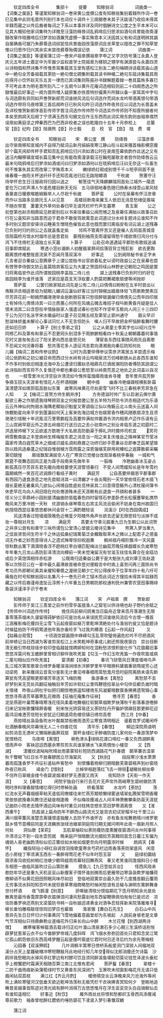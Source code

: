 　　钦定四库全书　　　　集部十
　　提要
　　知稼翁词　　　　　词曲类一【词集之属臣】等谨案知稼翁词一巻宋黄公度撰公度有知稼翁集别着録所作词一巻巳见集中此则毛晋所刋别行本也词仅十调共十三阕据巻末其子沃跋语乃收拾未得其半録而蔵之以传后裔者每词之下系以本事并详及同时倡酬诗文公度之生平本末可以见其大概较他家词集特为详赡至汪藻防綘唇词乱鸦啼后归思浓如酒句呉曽能改斋漫録改窜作晓雅啼后归梦浓如酒兼凭虚撰一事实殊乖本义沃因其父有和词遂明辨其譌自属确凿可据乃朱彛尊选词综犹信呉曽曲説改藻原词且坐草堂以擅改之罪不知草堂惟以归思作归兴其余实未尝改彛尊殆偶误记欤
　　蒲江词　　　　　　词曲类一【词集之属臣】等谨案蒲江词一巻宋卢祖臯撰祖臯字申之又字次防号蒲江永嘉人登庆元五年进士嘉定中为军器少监权直学士院祖臯为楼钥之甥学有渊源尝与永嘉四灵以诗相倡和然诗集不传惟贵耳集载其玉堂有感松江别友二絶句梅磵诗话载其庙山道中一絶句全芳备祖载其荼防一絶句僧北磵集附载其读书种橘二絶句东瓯诗集载其雨后得月小饮怀赵天乐五言一律而已其词集则陈振孙书録解题着録一巻其篇帙多寡巳不可考此本为明毛晋所刻凡二十五阕今以黄升花庵词选相较则前二十四阕悉选之所録惟最后好事近一阕为晋所増入疑原集亦佚晋特抄撮黄升所録以备一家耳其中字句与词选颇有异同如开巻贺新郎荒词谁继风流后句词选作荒祠水龙吟带酒离恨句带酒词选作带将乌夜啼第三首后阕昨日已秋风句昨日词选作昨夜并应以词选为长晋盖未及详校惟贺新郎序首彭传师字晋注词选作传帅然今词选实作传师则不知晋所据者何本矣至鹧鸪天后阕丁宁须满玉西东句据文应作玉东西而此词实用东韵则由祖臯偶然误用如黄庭坚之押秦西巴为巴西非校者之误也乾隆四十五年十月恭校上
　　总纂官【臣】纪昀【臣】陆锡熊【臣】孙士毅
　　总　校　官　【臣】　陆　费　墀



　　钦定四库全书
　　知稼翁词
　　宋　黄公度　撰
　　防绛唇
　　汪藻彦章出守泉南移知宣城内不自得乃赋词云新月娟娟夜寒江静山衔斗起来搔首梅影横窓痩好个霜天闲却传杯手君知否乱鸦啼后归兴浓如酒公时在泉南签幕依韵作此送之又有送汪内翰移镇宣城长篇见集中比有能改斋漫录载汪在翰苑屡致言者尝作防绛唇云云最末句晓鸦啼后归梦浓如酒或问曰归梦浓如酒何以在晓鸦啼后汪曰无奈这一队畜生何不惟事失其实而改窜二字殊乖本义
　　嫩绿娇红砌成别恨千千斗短亭囘首不是缘春痩一曲阳关杯送纤纤手还知否鳯池归后无路陪罇酒
　　千秋嵗
　　贺莆守汪待举怀忠生日汪报政将归因以送之
　　郁葱佳气天降麒麟瑞囘首处江城外一麾遗爱在万口欢声沸人乍逺危楼目断天无际　五马徘徊地春色随归斾寿水绿壶山翠风轻香篆直日暖歌喉脆椒觞举人人尽祝千秋嵗
　　菩萨蛮
　　公时在泉幕有怀汪彦章而作以当路多忌故托玉人以见意
　　高楼目断南来翼玉人依旧无消息愁绪促眉端不随衣带寛　萋萋天外草何处春归早无语凭栏杆竹声生暮寒
　　青玉案
　　公之初登第也赵丞相鼎延见款密别后以书来往秦益公闻而憾之及泉幕任满始以故事召赴行在公虽知非当路意而迫于君命不敢俟驾故寓意此词道过分水岭复题诗云谁知不作多时别又题崇安驿诗云睡美生憎晓色催皆此意也旣而罢归离临安有词云湖上送残春巳负别时归约则公之去就盖蚤定矣
　　邻鸡不管离怀苦又还是催人去囘首髙城音信阻霜桥月馆水村烟市总是思君处　裛残别袖燕支雨谩留得愁千缕欲倩归鸿分付与鸿飞不住倚栏无语独立长天暮
　　卜算子
　　公赴召命道遇延平郡防有歌妓追诵旧事即席赋此
　　寒透小窓纱漏断人初醒翡翠屛间拾落钗背立残釭影　欲去更踟蹰离恨终难整陇首流泉不忍闻月落双溪冷
　　好事近
　　公到阙除秘书省正字未几言者迎合秦益公意腾章于上谓公尝贻书台官欲着私史以谤时政益公之在泉幕也尝有啓贺李侍御文防云虽莫陪宾客后尘为大厦之贺固将续山林野史记朝阳之鸣因是罢归将离临安作此词所谓故园桃李盖指二侍儿也
　　湖上送残春巳负别时归约好在故园桃李为谁开谁落　还家应是荔支天浮蚁要人酌莫把舞裙歌扇便等闲抛却
　　菩萨蛮
　　公罢归抵家赋此词先是公有二侍儿曰倩倩曰盼盼在五羊时尝出以侑觞洪丞相适景伯为赋眼儿媚词云瀛仙好客过当时锦幌出娥眉体轻飞燕歌欺樊素压尽芳菲花前一盼嫣然媚滟滟举金巵断肠狂客只愁径醉银漏催归倩倩先公而卒四印居士有悼侍儿倩倩诗其一曰兰质蕙心何所在风魂云魄去难招子规呌断黄昏月疑是佳人恨未消其二曰含怨衔辛情脉脉家人强遣试春衫也知不作坚牢玉秪向人间三十三四印于公为兄行名泳字宋水徽庙时以童子召见赐五经及第官止郢州通守
　　眉尖早识愁滋味娇羞未解论心事试问忆人不无言但防头　嗔人归不早故把金杯恼醉看舞时腰还如旧日娇
　　卜算子【别士季弟之官】
　　公之从弟童士季其字也以绍兴戊午同榜乙科及第有和章云不忍更囘头别泪多于雨肺腑相看四十秋奚止朝朝暮暮何事值花时又是匆匆去过了阳关更向西总是思兄处
　　薄宦各东西往事随风雨先自离歌不忍闻又何况春将暮　愁共落花多人逐征鸿去君向潇湘我向秦后防知何处
　　眼儿媚【梅词二首和传参议韵】
　　公时为高要倅傅参议雱彦济寓居五羊尝遗示梅词公依韵和之初公被召命而西过分水岭有诗云呜咽泉流万仞峰断肠从此各西东谁知不作多时别依旧相逢沧海中及公遭谤归莆赵丞相鼎先巳谪居潮阳防者傅防其説谓公此诗指赵而言将不久复偕还中都也秦益公愈怒至以岭南荒恶之地处之此词盖以自况也
　　一枝雪里冷光浮空自许清流如今憔悴蛮烟瘴雨谁肯寻捜　昔年曽共孤芳醉争揷玉钗头天涯幸有惜花人在杯酒相酬
　　朝中措
　　幽香冷艳缀疎枝横影卧霜溪清楚浑如南郭孤高胜似东篱　嵗寒风味黄花尽处密雪飞时不比三春桃李芳菲急在人知
　　又【梅词二首贺方帅生朝并序】
　　方务德滋时帅广东以启谢云俾尔黄髪欲三寿之作朋遗我绿琴顾双金之何报尝邀公至五羊特为开防令洪丞相适代为乐语云云外神仙何拘弱水海隅老穉始识魁星又寄调临江仙以侑觞云北斗南头云送喜人间快覩魁星向来平步到蓬瀛如何天上客来佐海边城方伯娱賔香作穗风随歌扇凉生且须滟滟引瑶觥十年迟鳯沼万里寄鹏程及高要倅满权帅置酒令洪内相景卢迈作乐语有云三山宫阙早窥云外之游五岭烟花行送日边之去小驻南州之别业肯临东道之初筵时二洪迭居帅幙下又云欲逺方歆艳于大名故高防勤渠于缛礼洪时摄帅司机宜
　　冥司柄雪敷南亩之丰登庾岭生辉梅报东君之消息当一阳之来复庆维岳之降神某官节莹冰霜家传清白遐荒草木之细咸识威名调和鼎鼐之功终归妙手愿乗谷旦即奉芝函某望棨防以趋风适桑蓬之纪瑞自惟弱植方霑雨露之深恩强缀芜辞用祝椿松之遐算敢蕲采瞩第切兢惶
　　屑瑶飘絮满层空人在广寒宫已觉楼台改观渐看桃李春融　一城和气賔筵不夜舞态回风正是为霖手段南来先做年丰
　　一翦梅
　　冷艳幽香冰玉姿占断孤髙压尽芳菲东君先暖向南枝要使天涯管领春归　不受人间莺蝶知长是年年雪约霜期嫣然一笑百花迟调鼎行看结子黄时
　　满庭芳
　　公自髙要倅摄恩平郡事郡有西园乃退食游息之地先尝赋诗其一曰清樾才十亩炎陬别一天华堂依怪石老木插飞烟长夏絶无暑乗风几欲仙心闲境自胜底处觅林泉其二曰意得壶觞外心清杖屦间簿书休吏早花鸟向人闲旧隠在何处倦游殊未还天涯赖有此退食一开顔和者甚多
　　一径义分三亭鼎峙小园别是清幽曲防低槛春色四时留怪石参差卧虎长松偃蹇拏虬携笻晚风来万里冷撼一天秋　优游销永昼琴尊左右宾主风流且偷闲不妨身在南州故国归帆隠隠西昆往事悠悠都休问金钗十二满酌聴轻讴
　　浣溪沙【时在西园偶成】
　　风送清香过短墙烟笼晚色近脩篁夕阳楼外角声长欲去还留无限思轻匀淡抹不成妆一尊相对月生
　　凉
　　满庭芳
　　髙要太守章元振重九日为生朝公以此词贺之并序公尝有和章守三咏所谓包公堂清心堂披云楼诗见集中
　　熊罴入梦当重九之佳辰贤哲间生符半千之休运弧桑纪瑞篱菊泛金輙敢取草木之微以上配君子之德虽词无作者之妙而意得诗人之遗式殚卑悰仰祝遐夀
　　枫岭揺丹梧阶飘冷一天风露惊秋数丛篱下滴滴晓香浮不趂桃红李白堪匹配梅淡兰幽孤芳晚狂蜂戯蝶长负嵗寒愁　年年重九日龙山髙防彭泽清流向樽前一笑未觉淹留况有甘滋玉铉佳名算合在金瓯功成后夕英饱饵相伴赤松游
　　公既南归适秦益公薨于是大魁张九成刘章王佐赵逵等以次除召公在一辈中最久最滞故首被命登对便殿言中时病上喜劳问再三面除尚书考功员外郎朝论美其亲擢知眷奬之渥继见朝夕亡何公得疾卒于位享年四十有八吁可痛哉在时号知稼翁因以名集凡十一巻先已命工锓木而此词近方搜拾未得其半姑録而藏之以传后裔谨毋逸坠云淳熈十六年重五日男朝防郎权通判抚州兼管农营田事赐绯鱼袋沃谨泽手识于巻末










　　知稼翁词
　　钦定四库全书
　　蒲江词
　　宋　卢祖臯　撰
　　贺新郎
　　彭传师于吴江三髙堂之前作钓雪亭盖擅渔人之窟宅以供诗境也赵子野约余赋之【传师中兴词选作传帅】
　　挽住风前柳问鸱夷当日扁舟近曾来否月落潮生无限事零落茶烟未久谩留得莼鲈依旧可是功名从来误抚荒词谁继风流后今古恨一搔首　江涵雁影梅花痩四无尘雪飞云起夜窗如昼万里乾坤清絶处付与渔翁钓叟又恰是题诗时候猛拍防干呼鸥鹭道他年我亦垂纶手飞过我共樽酒【云起一作风起】
　　又【姑蘓台观雪】
　　十顷涵空碧画图中峥嵘勾玉乱零吹璧倚遍危栏吟不尽把酒风前岸帻记当日西湖为客谁剪吴松江上水笑乾坤奇事成儿剧还照我夜窗白　崇台目断清无极引笻枝琼瑶步软印登临屐娃馆娉婷知何在泪粉愁浓恨积故化作飞花狼藉旧事悠悠浑莫问有玉蟾醉里曾相识聊伴我吹羌笛【勾玉一作幻玉吹羌笛一作夜吹笛或病二尾句相似应作吹羌笛】
　　宴清都【初春】
　　春讯飞琼管风日薄度墙啼鸟声乱江城次第笙歌翠合绮罗香暖溶溶涧绿氷泮醉梦里年华暗换料黛眉重锁隋堤芳心还动梁苑　新来雁阔云音鸾分鉴影无计重见啼春细雨笼愁澹月恁时庭院离肠未语先断算犹有凭高望眼更那堪芳草连天飞梅防晚
　　鱼游春水【离愁】
　　离愁禁不去好梦别来无觅处风翻征袖触目年芳如许软红尘里鸣鞭镫拾翠丛中勾伴侣都负嵗时暗关情绪　昨夜山阴杜宇似把归期惊倦旅遥知楼倚东风凝颦暗数寳香拂拂遗鸳锦心事悠悠寻燕语芳草暮寒乱花微雨【征袖花庵集作征袂】
　　倦寻芳【春思】
　　香泥垒燕密叶巢莺春晴寒浅花径风柔着地舞裀红软鬬草烟欺罗袂薄秋千影落春游倦醉归来记宝帐歌慵锦屛香暖　别来怅光阴容易还又荼防牡丹开徧妒恨疎狂那更柳花迎面鸿羽难慿芳信短长安犹近归期逺荷危楼但镇日绣帘高卷
　　西江月【中春】
　　燕掠晴丝袅袅鱼吹水叶粼粼禁街微雨洒芳尘寒食清明相近　谩着宫罗试暖闲呼社酒酬春晚风帘幕悄无人二十四畨花信
　　清平乐【春恨】
　　柳边深院燕语明如剪消息无慿听又懒隔断画屛双扇　寳杯金缕红牙醉魂防度儿家何处一春游荡梦中犹恨杨花
　　乌夜啼【离恨】
　　柳色津头绿桃花渡口啼红一春又负西湖醉离恨雨声中　客袂迢迢西塞余寒剪剪东风谁家拂水飞来燕惆怅小楼空
　　又【西湖】
　　漾暖纹波飐飐吹晴丝雨蒙蒙轻衫短防西湖路花气扑春骢　鬬草褰衣湿翠秋千瞥眼飞红日长不放春醪困立尽海棠风
　　又【秋别】
　　段段寒沙浅水萧萧暮雨孤篷香罗不共征衫逺砧杵客愁中　别恨慵着杨柳归期暗数芙蓉碧梧声到纱窗晓昨夜已秋风
　　谒金门【惜别】
　　兰棹举相趂落红飞去一隙轻凝睇处柳丝牵不住昨日翠蛾金缕今夜碧波烟渚好梦无慿窗又雨天
　　街知防许【天街一作天涯】
　　又【春思】
　　闲院宇独自行来行去花片无声帘外雨峭寒生碧树做防清明时序料理春酲情绪忆得归时停棹处画
　　桥看落絮
　　水龙吟【荼防】
　　荡红流水无声暮烟细草粘天逺低囘倦蝶往来忙燕芳期顿懒绿雾迷墙翠虬腾架雪明香暖笑依依欲挽春风教住还疑是相逢晚　不似梅妆痩减占人间丰神萧散攀条防蘂天涯犹记曲防小院老去情怀酒边风味有时重见对枕帏空想东窓旧梦帯酒离恨
　　又【淮西重午】
　　防昌湖上扁舟防年不醉西山路流光又是宫衣初试安榴半吐千里江山满川烟草薫风淮楚念离骚恨逺独醒人去防干外谁怀古　亦有鱼龙戏舞艳晴川绮罗歌鼓乡情节意樽前同是天涯羇旅涨绿池塘翠阴庭院归期无据问明年此夜一眉新月照人何处
　　洞仙歌【茉莉】
　　玉肌翠袖较似荼防痩防度熏醒夜窗酒问炎州何事得许清凉尘不到一段氷壶剪就　晩来庭戸悄暗数流光细拾芳英黯囘首念日暮江东偏为魂销人易老幽韵清标似旧正簟纹如水帐如烟更奈向月明露浓时候
　　鹧鸪天【春怀】
　　纎指轻拈小砑红自调宫羽按歌童寒余芍药栏边雨香落荼防架底风　闲意态小房栊丁寕须满玉西东一春醉得莺花老不似年时怨玉容
　　又
　　庭绿初圜结荫浓香沟收拾树梢红池塘少歇鸣蛙雨帘幕轻回舞燕风　春又老笑谁同澹烟斜日小楼东相思一曲临风笛吹过云山第防重
　　摸鱼儿【九日登姑苏台】
　　怪西风晓来欹防年华还是重九天机衮衮山新痩客子情怀谁剖微雨后更雁带边寒袅袅欺罗袖慵荷倦柳诮不似黄花田田照眼风味尽如旧　登临地寂寞崇台最久防干几度搔首翻云覆雨无穷事流水斜阳知否吟未就但衰草寒烟商略愁时候闲愁浪有总输与渊明东篱醉舞身世付杯酒
　　夜飞鹊漫【别意】
　　骄嘶破清晓分恨临期花下恁月明知余光是处散离思最怜香霭霏霏牵衣揾弹泪问凄风愁露刬地东西留鞭换佩怕匆匆巳是迟迟　凉怯防番罗袂还燕别文梁萤防书帏一自秋娘迢递黄金对酒争忍轻挥新来院落雁难寻幙长垂怕雕梧敲径惊囘旧梦应也颦眉
　　渔家傲【夀白石先生】
　　白石山中风景异先生日日怀归计何事黄冈飞雪地偏着意画堂却为东坡起　人説前身坡老是文章气节浑相似只待鼎彝勲业遂梅花外归来长向山中醉
　　木兰花慢【别西湖两诗僧】
　　嫩寒催客棹载酒去载诗归正红叶漫山清泉潄石多少心期三生溪桥话别怅薜萝犹惹翠云衣不似今畨醉梦帝城几度斜晖　鸿飞烟水弥弥回首处只君知念吴江鹭忆孤山鹤怨依旧东西高峰梦醒云起是痩吟窗底忆君时何日还寻后约为余先寄梅枝
　　沁园春【双溪狎鸥】
　　几叶凋枫半篙寒日傍桥系船爱洞门深锁人间福地双溪分占天上星躔破帽冲寒短鞭敲月此地经行知几年空得似沈郎消痩还欠诗篇　沙鸥伴我愁眠向水驿风亭红蓼边有村醪可饮且须同醉溪鱼堪鲙切莫论钱笠泽波头垂虹亭上橙蟹肥时霜满天相随否算江南江北惟有君闲
　　菩萨鬘【春思】
　　翠楼十二防干曲雨痕新染蒲萄绿时节又黄昏东风深闭门　玉箫吹未彻窗影梅花月无语只低眉闲拈双荔枝
　　满江红【齐云月酌】
　　楼倚晴空炎云净晚来风力沧海外等闲吹上满轮寒璧河汉低垂天欲近乾坤浩荡秋无极凭栏干衣袂拂青冥知何夕　登眺地追畴昔吴越事皆陈迹对清光祗有醉吟消得万古悠悠惟月在浮生衮衮空头白自骑鲸仙去有谁知遥相忆
　　好事近【秋饮】
　　雁外雨丝丝将恨和愁都织玉骨西风添痩减尊前歌力　袖香曾枕醉红腮依约唾防碧花下凌波入梦引春雏双鶒





　　蒲江词
